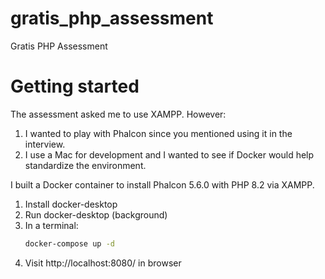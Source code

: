 # gratis_php_assessment
Gratis PHP Assessment

# Getting started
The assessment asked me to use XAMPP. However:
1. I wanted to play with Phalcon since you mentioned using it in the interview.
2. I use a Mac for development and I wanted to see if Docker would help standardize the environment.

I built a Docker container to install Phalcon 5.6.0 with PHP 8.2 via XAMPP.

1. Install docker-desktop
2. Run docker-desktop (background)
3. In a terminal:
   ```bash
   docker-compose up -d
   ```
4. Visit http://localhost:8080/ in browser
